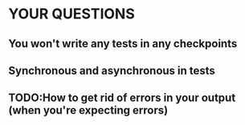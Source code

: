 # YOUR QUESTIONS

## You won't write any tests in any checkpoints
## Synchronous and asynchronous in tests


## TODO:How to get rid of errors in your output (when you're expecting errors)
